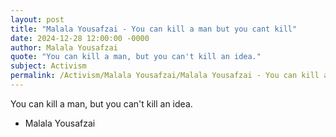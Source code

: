 ```yaml
---
layout: post
title: "Malala Yousafzai - You can kill a man but you cant kill"
date: 2024-12-28 12:00:00 -0000
author: Malala Yousafzai
quote: "You can kill a man, but you can't kill an idea."
subject: Activism
permalink: /Activism/Malala Yousafzai/Malala Yousafzai - You can kill a man but you cant kill
---
```


You can kill a man, but you can't kill an idea.

- Malala Yousafzai
